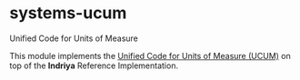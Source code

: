 systems-ucum
===========

Unified Code for Units of Measure

This module implements the [Unified Code for Units of Measure (UCUM)](http://unitsofmeasure.org) on top of the **Indriya** Reference Implementation.
